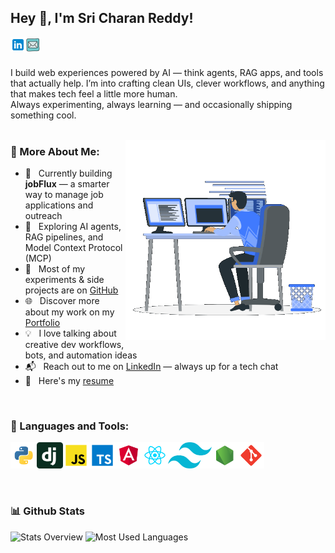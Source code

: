## Hey 👋, I'm Sri Charan Reddy!
<a href='https://www.linkedin.com/in/sricharanreddy11/'><img align='left' alt="linkedin" src="./assets/linkedin.svg" height='24px'/></a>
<!-- <a href='https://charanreddy.onrender.com/'><img align='left' alt="website" src="./assets/website.svg" height='24px'/></a> -->
<a href='mailto:sricharanteegala@gmail.com'><img align='left' alt="mail" src="./assets/mail.svg" height='24px'/></a>

<br/>
<br/>

I build web experiences powered by AI — think agents, RAG apps, and tools that actually help.
I’m into crafting clean UIs, clever workflows, and anything that makes tech feel a little more human.
<br/>
Always experimenting, always learning — and occasionally shipping something cool.
<br/>
<br/>

<img align="right" alt="GIF" src="./tech.gif" width="320px"/>
  
### 🧐 More About Me:

- 🚀 &nbsp; Currently building **jobFlux** — a smarter way to manage job applications and outreach  
- 🤖 &nbsp; Exploring AI agents, RAG pipelines, and Model Context Protocol (MCP)  
- 📂 &nbsp; Most of my experiments & side projects are on [GitHub](https://github.com/sricharanreddy11?tab=repositories)  
- 🌐 &nbsp; Discover more about my work on my [Portfolio](https://charanreddy.onrender.com)  
- 💡 &nbsp; I love talking about creative dev workflows, bots, and automation ideas  
- 📬 &nbsp; Reach out to me on [LinkedIn](https://www.linkedin.com/in/sricharanreddy11/) — always up for a tech chat  
- 📝 &nbsp; Here's my [resume](https://drive.google.com/file/d/1TUVTRyggc1ApG2UErPsBXFqga8nI6uVm/view?usp=sharing)

<br>

### 🔨 Languages and Tools:
<a href="https://www.python.org" target="_blank"><img align="left" alt="Python" height ="42px" src="./tools/python.svg"></a> 
<a href="https://docs.djangoproject.com/en/5.2/" target="_blank"><img align="left" alt="Django" height ="42px" src="./tools/django.svg"></a> 
<a href="https://developer.mozilla.org/en-US/docs/Web/JavaScript" target="_blank"> <img align="left" alt="JavaScript" height ="42px"  src="./tools/javascript.svg"> </a>
<a href="https://www.typescriptlang.org/" target="_blank"><img align="left" alt="Typescirpt" height ="42px" src="./tools/typescript.svg"></a>
<a href="https://angular.dev/overview" target="_blank"> <img align="left" alt="Angular" height ="42px" src="./tools/angular.svg"></a>
<a href="https://reactjs.org/" target="_blank"> <img align="left" alt="React" height ="42px" src="./tools/react.svg"></a>
<a href="https://tailwindcss.com/" target="_blank"> <img align="left" alt="TailwindCSS" height ="42px" src="./tools/tailwind-css.svg"></a>
<a href="https://nodejs.org" target="_blank"><img align="left" alt="Node.js" height ="42px" src="./tools/node.svg"></a>
<a href="https://git-scm.com/" target="_blank"> <img src="./tools/git-scm.svg" alt="git" height='42px'/> </a>
<br>

<br/>

### 📊 Github Stats
  
![Stats Overview](https://raw.githubusercontent.com/sricharanreddy11/github-stats/1a05e2d19a464c904cc7c319a3f8114d5799a926/generated/overview.svg)
![Most Used Languages](https://raw.githubusercontent.com/sricharanreddy11/github-stats/1a05e2d19a464c904cc7c319a3f8114d5799a926/generated/languages.svg)

</a>

<br>